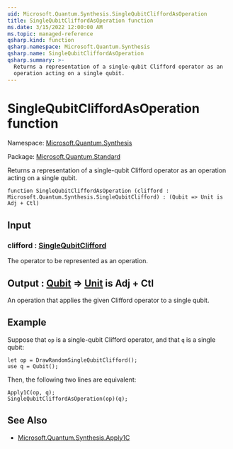 ```yaml
---
uid: Microsoft.Quantum.Synthesis.SingleQubitCliffordAsOperation
title: SingleQubitCliffordAsOperation function
ms.date: 3/15/2022 12:00:00 AM
ms.topic: managed-reference
qsharp.kind: function
qsharp.namespace: Microsoft.Quantum.Synthesis
qsharp.name: SingleQubitCliffordAsOperation
qsharp.summary: >-
  Returns a representation of a single-qubit Clifford operator as an
  operation acting on a single qubit.
---
```


# SingleQubitCliffordAsOperation function

Namespace: [Microsoft.Quantum.Synthesis](xref:Microsoft.Quantum.Synthesis)

Package: [Microsoft.Quantum.Standard](https://nuget.org/packages/Microsoft.Quantum.Standard)


Returns a representation of a single-qubit Clifford operator as anoperation acting on a single qubit.

```qsharp
function SingleQubitCliffordAsOperation (clifford : Microsoft.Quantum.Synthesis.SingleQubitClifford) : (Qubit => Unit is Adj + Ctl)
```


## Input

### clifford : [SingleQubitClifford](xref:Microsoft.Quantum.Synthesis.SingleQubitClifford)

The operator to be represented as an operation.



## Output : [Qubit](xref:microsoft.quantum.qsharp.valueliterals#qubit-literals) => [Unit](xref:microsoft.quantum.qsharp.valueliterals#unit-literal)  is Adj + Ctl

An operation that applies the given Clifford operator to a singlequbit.

## Example

Suppose that `op` is a single-qubit Clifford operator, and that`q` is a single qubit:```qsharplet op = DrawRandomSingleQubitClifford();use q = Qubit();```Then, the following two lines are equivalent:```qsharpApply1C(op, q);SingleQubitCliffordAsOperation(op)(q);```

## See Also

- [Microsoft.Quantum.Synthesis.Apply1C](xref:Microsoft.Quantum.Synthesis.Apply1C)